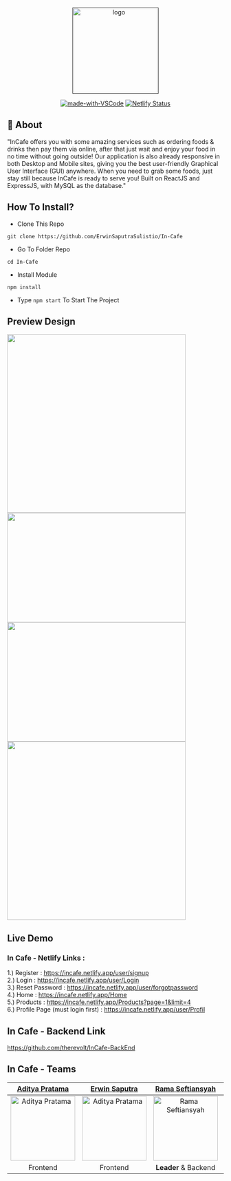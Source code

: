 <p align="center">
  <a href="" rel="noopener">
 <img height=200px src="https://i.ibb.co/ypgfdYR/Blue-and-Yellow-Buffet-Restaurant-Logo.png" alt="logo"></a>
</p>
<div align="center">
  
[![made-with-VSCode](https://img.shields.io/badge/Made%20for-VSCode-1f425f.svg)](https://code.visualstudio.com/)
[![Netlify Status](https://api.netlify.com/api/v1/badges/3e5e5f0e-297c-4bbe-85d7-12793c76f338/deploy-status)](https://incafe.netlify.app/)   
</div>

## :monocle_face: About  
  "InCafe offers you with some amazing services such as ordering foods & drinks then pay them via online, after that just wait and enjoy your food in no time without going outside! Our application is also already responsive in both Desktop and Mobile sites, giving you the best user-friendly Graphical User Interface (GUI) anywhere. When you need to grab some foods, just stay still because InCafe is ready to serve you! Built on ReactJS and ExpressJS, with MySQL as the database."

## How To Install?
- Clone This Repo
```
git clone https://github.com/ErwinSaputraSulistio/In-Cafe
```
- Go To Folder Repo
```
cd In-Cafe
```
- Install Module
```
npm install
```
- Type ``` npm start ``` To Start The Project

## Preview Design
  <span>
	  <img width="415" src="https://user-images.githubusercontent.com/77045083/116245936-b2661e00-a793-11eb-84ca-1401ade1bec4.png">
	  <img width="415" height="254" src="https://user-images.githubusercontent.com/77045083/116245971-bb56ef80-a793-11eb-9b90-56ce9a273465.png">
	  <img width="415" height="277" src="https://user-images.githubusercontent.com/77045083/116245953-b6923b80-a793-11eb-9c32-c111584b7fd3.png">
	  <img width="415" src="https://user-images.githubusercontent.com/77045083/116245993-bf830d00-a793-11eb-8131-338bb7aa8f9d.png">
  </span>

## Live Demo
### In Cafe - Netlify Links :  
1.) Register : https://incafe.netlify.app/user/signup  
2.) Login : https://incafe.netlify.app/user/Login  
3.) Reset Password : https://incafe.netlify.app/user/forgotpassword  
4.) Home : https://incafe.netlify.app/Home  
5.) Products : https://incafe.netlify.app/Products?page=1&limit=4  
6.) Profile Page (must login first) : https://incafe.netlify.app/user/Profil  

## In Cafe - Backend Link
https://github.com/therevolt/InCafe-BackEnd  

## In Cafe - Teams
[Aditya Pratama](https://github.com/heatclift77) | [Erwin Saputra](https://github.com/ErwinSaputraSulistio) | [Rama Seftiansyah](https://github.com/therevolt) | [Wisnu Prasetio](https://github.com/prasetioad)
:-: | :-: | :-: | :-:
<img src="https://avatars.githubusercontent.com/u/73774501?v=4" alt="Aditya Pratama" width="150"/> | <img src="https://avatars.githubusercontent.com/u/77045083?v=4" alt="Aditya Pratama" width="150"/> | <img src="https://avatars.githubusercontent.com/u/58101157?v=4" alt="Rama Seftiansyah" width="150"/> | <img src="https://avatars.githubusercontent.com/u/66661143?v=4" alt="Wisnu Prasetio" width="150"/>
Frontend | Frontend | <b>Leader</b> & Backend | Backend

